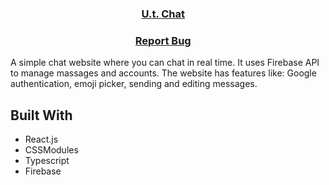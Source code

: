 <h3 align="center">
    <a href="https://unisltu.github.io/utchat/">U.t. Chat</a> &nbsp; &nbsp;
</h3>

<h3 align="center">
    <a href="https://github.com/UnisLTU/portfolio/issues">Report Bug</a> &nbsp; &nbsp;
</h3>

A simple chat website where you can chat in real time. It uses Firebase API to manage massages and accounts. The website has features like: Google authentication, emoji picker, sending and editing messages.<br/>

## Built With

- React.js
- CSSModules
- Typescript
- Firebase
